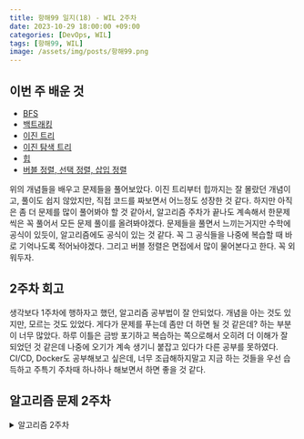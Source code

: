 ```yaml
---
title: 항해99 일지(18) - WIL 2주차
date: 2023-10-29 18:00:00 +09:00
categories: [DevOps, WIL]
tags: [항해99, WIL]
image: /assets/img/posts/항해99.png
---
```



## 이번 주 배운 것
+ [BFS](https://honge7694.github.io/posts/%ED%95%AD%ED%95%B499-%EC%9D%BC%EC%A7%80(17)-Bubble,-Selection,-Insertion/)
+ [백트래킹](https://honge7694.github.io/posts/%ED%95%AD%ED%95%B499-%EC%9D%BC%EC%A7%80(13)-Backtracking/)
+ [이진 트리](https://honge7694.github.io/posts/%ED%95%AD%ED%95%B499-%EC%9D%BC%EC%A7%80(14)-Tree,-BinaryTree/)
+ [이진 탐색 트리](https://honge7694.github.io/posts/%ED%95%AD%ED%95%B499-%EC%9D%BC%EC%A7%80(15)-BST/)
+ [힙](https://honge7694.github.io/posts/%ED%95%AD%ED%95%B499-%EC%9D%BC%EC%A7%80(16)-Heap/)
+ [버블 정렬, 선택 정렬, 삽입 정렬](https://honge7694.github.io/posts/%ED%95%AD%ED%95%B499-%EC%9D%BC%EC%A7%80(17)-Bubble,-Selection,-Insertion/)

위의 개념들을 배우고 문제들을 풀어보았다. 이진 트리부터 힙까지는 잘 몰랐던 개념이고, 풀이도 쉽지 않았지만, 직접 코드를 짜보면서 어느정도 성장한 것 같다. 하지만 아직은 좀 더 문제를 많이 풀어봐야 할 것 같아서, 알고리즘 주차가 끝나도 계속해서 한문제씩은 꼭 풀어서 모든 문제 풀이를 올려봐야겠다. 문제들을 풀면서 느끼는거지만 수학에 공식이 있듯이, 알고리즘에도 공식이 있는 것 같다. 꼭 그 공식들을 나중에 복습할 때 바로 기억나도록 적어놔야겠다. 그리고 버블 정렬은 면접에서 많이 물어본다고 한다. 꼭 외워두자.


## 2주차 회고
생각보다 1주차에 행하자고 했던, 알고리즘 공부법이 잘 안되었다. 개념을 아는 것도 있지만, 모르는 것도 있었다. 게다가 문제를 푸는데 좀만 더 하면 될 것 같은데? 하는 부분이 너무 많았다. 하루 이틀은 금방 포기하고 복습하는 쪽으로해서 오히려 더 이해가 잘 되었던 것 같은데 나중에 오기가 계속 생기니 붙잡고 있다가 다른 공부를 못하였다. CI/CD, Docker도 공부해보고 싶은데, 너무 조급해하지말고 지금 하는 것들을 우선 습득하고 주특기 주차때 하나하나 해보면서 하면 좋을 것 같다.



## 알고리즘 문제 2주차

<details>
<summary> 알고리즘 2주차 </summary>

- 7회차 : 12장 BFS**
     - 예제 문제
         - 조합의 합 https://leetcode.com/problems/combination-sum
    - 기본 과제
        - 부분 집합 https://leetcode.com/problems/subsets/
        - DFS와 BFS https://www.acmicpc.net/problem/1260
    - 심화 과제
        - 일정 재구성 https://leetcode.com/problems/reconstruct-itinerary
        - 코스 스케줄 https://leetcode.com/problems/course-schedule
- 8회차 : **12장 백트래킹**
        - 예제 문제
            - https://www.acmicpc.net/problem/9663
    - 과제
        - https://www.acmicpc.net/problem/9095
    - 심화 과제
        - https://www.acmicpc.net/problem/1759
- 9회차 : **14장 이진 트리**
        - 3-3 이진 트리의 최대 깊이 https://leetcode.com/problems/maximum-depth-of-binary-tree
    - 참고자료
        - 트리 [https://velog.io/@inyong_pang/17강-트리Trees](https://velog.io/@inyong_pang/17%EA%B0%95-%ED%8A%B8%EB%A6%ACTrees)
        - 이진트리 [https://velog.io/@inyong_pang/18강-이진-트리Binary-Trees](https://velog.io/@inyong_pang/18%EA%B0%95-%EC%9D%B4%EC%A7%84-%ED%8A%B8%EB%A6%ACBinary-Trees)
        
    - 기본과제
        - 예상 대진표 https://programmers.co.kr/learn/courses/30/lessons/12985
        
    - 심화과제
        - 이진 트리의 직경 https://leetcode.com/problems/diameter-of-binary-tree
        - 가장 긴 동일 값의 경로 https://leetcode.com/problems/longest-univalue-path
        - 이진 트리 반전 https://leetcode.com/problems/invert-binary-tree
        
    - 추가 과제
        - https://www.acmicpc.net/problem/11725
    
- 10회차 : **14장 이진 트리**
        - 예제 문제
            - 두 이진 트리 병합 [https://leetcode.com/problems/merge-two-binary-tree](https://leetcode.com/problems/merge-two-binary-trees)
    - 참고자료
        - 이진 탐색 트리 : http://ivis.kr/images/a/a5/2018_DS_ch09.pdf
        - 이진 탐색 트리 : https://code-lab1.tistory.com/10
    - 기본과제
        - **Range Sum of BST :** https://leetcode.com/problems/range-sum-of-bst/
        - **Search in a Binary Search Tree :** https://leetcode.com/problems/search-in-a-binary-search-tree/
    - 심화과제
        - 이진 트리 직렬화 & 역직렬화 https://leetcode.com/problems/serialize-and-deserialize-binary-tree
        - 균형 이진 트리 https://leetcode.com/problems/balanced-binary-tree
        - 최소 높이 트리 https://leetcode.com/problems/minimum-height-trees
    - 추가 과제
        - https://www.acmicpc.net/problem/1068
        
- 11회차 : **15장 힙**
        - 2-5 K번째 큰 요소 https://leetcode.com/problems/kth-largest-element-in-an-array/
    - 참고 자료
        - https://www.daleseo.com/python-heapq/
    - 기본과제
        - **Maximum Product of Two Elements in an Array :** https://leetcode.com/problems/maximum-product-of-two-elements-in-an-array/
        - **The K Weakest Rows in a Matrix :** https://leetcode.com/problems/the-k-weakest-rows-in-a-matrix/
    - 심화과제
        - 배열의 K번째 큰 요소 https://leetcode.com/problems/kth-largest-element-in-an-array
    - 추가 과제
        - [boj] https://www.acmicpc.net/problem/1927
        - [boj] https://www.acmicpc.net/problem/11279
        
- 12회차 : **17장 정렬**
    - 참고자료
        - 이것이 취업을 위한 코딩 테스트다 156p~
    - 기본 과제
        - 삽입 정렬 리스트 https://leetcode.com/problems/insertion-sort-list
    - 심화 과제
        - 가장 큰 수 https://leetcode.com/problems/largest-number
    - 추가 과제
        - [boj] https://www.acmicpc.net/problem/5052
</details>




